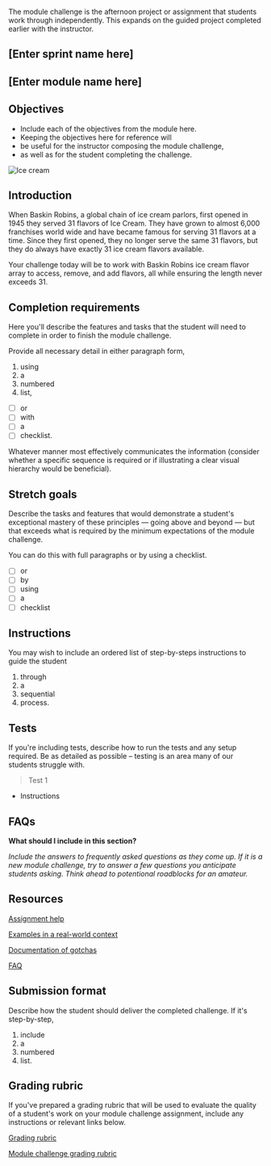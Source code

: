 The module challenge is the afternoon project or assignment that students work through independently. This expands on the guided project completed earlier with the instructor.

## [Enter sprint name here]

## [Enter module name here]

## Objectives

- Include each of the objectives from the module here.
- Keeping the objectives here for reference will
- be useful for the instructor composing the module challenge,
- as well as for the student completing the challenge.

![Ice cream](https://www.gannett-cdn.com/-mm-/b44bfa5285a2e7ec46a75f0bf8c90525537ded0d/c=120-0-2001-1414/local/-/media/2018/05/15/Cincinnati/Cincinnati/636620007227438872-GettyImages-669243898.jpg?width=534&height=401&fit=crop)

## Introduction

When Baskin Robins, a global chain of ice cream parlors, first opened in 1945 they served 31 flavors of Ice Cream. They have grown to almost 6,000 franchises world wide and have became famous for serving 31 flavors at a time. Since they first opened, they no longer serve the same 31 flavors, but they do always have exactly 31 ice cream flavors available.

Your challenge today will be to work with Baskin Robins ice cream flavor array to access, remove, and add flavors, all while ensuring the length never exceeds 31.

## Completion requirements

Here you'll describe the features and tasks that the student will need to complete in order to finish the module challenge.

Provide all necessary detail in either paragraph form,

1. using
2. a
3. numbered
4. list,
- [ ]  or
- [ ]  with
- [ ]  a
- [ ]  checklist.

Whatever manner most effectively communicates the information (consider whether a specific sequence is required or if illustrating a clear visual hierarchy would be beneficial).

## Stretch goals

Describe the tasks and features that would demonstrate a student's exceptional mastery of these principles — going above and beyond — but that exceeds what is required by the minimum expectations of the module challenge.

You can do this with full paragraphs or by using a checklist.

- [ ]  or
- [ ]  by
- [ ]  using
- [ ]  a
- [ ]  checklist

## Instructions

You may wish to include an ordered list of step-by-steps instructions to guide the student 

1. through
2. a 
3. sequential
4. process.

## Tests

If you're including tests, describe how to run the tests and any setup required. Be as detailed as possible – testing is an area many of our students struggle with.

> Test 1

- Instructions

## FAQs

**What should I include in this section?**

*Include the answers to frequently asked questions as they come up. If it is a new module challenge, try to answer a few questions you anticipate students asking. Think ahead to potentional roadblocks for an amateur.*

## Resources

[Assignment help](example)

[Examples in a real-world context](example)

[Documentation of gotchas](example)

[FAQ](example)

## Submission format

Describe how the student should deliver the completed challenge. If it's step-by-step,

1. include
2. a
3. numbered
4. list.

## Grading rubric

If you've prepared a grading rubric that will be used to evaluate the quality of a student's work on your module challenge assignment, include any instructions or relevant links below.

[Grading rubric](example)

[Module challenge grading rubric](https://www.notion.so/e7b32e56ebad4f57b3521efb886f4508)